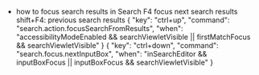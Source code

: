 * how to focus search results in Search
F4 focus next search results
shift+F4: previous search results
{
  "key": "ctrl+up",
  "command": "search.action.focusSearchFromResults",
  "when": "accessibilityModeEnabled && searchViewletVisible || firstMatchFocus && searchViewletVisible"
}
{
  "key": "ctrl+down",
  "command": "search.focus.nextInputBox",
  "when": "inSearchEditor && inputBoxFocus || inputBoxFocus && searchViewletVisible"
}